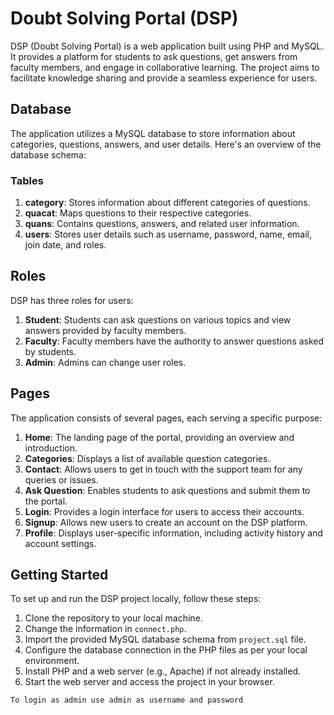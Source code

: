 # Doubt Solving Portal (DSP)

DSP (Doubt Solving Portal) is a web application built using PHP and MySQL. It provides a platform for students to ask questions, get answers from faculty members, and engage in collaborative learning. The project aims to facilitate knowledge sharing and provide a seamless experience for users.

## Database

The application utilizes a MySQL database to store information about categories, questions, answers, and user details. Here's an overview of the database schema:

### Tables

1. **category**: Stores information about different categories of questions.
2. **quacat**: Maps questions to their respective categories.
3. **quans**: Contains questions, answers, and related user information.
4. **users**: Stores user details such as username, password, name, email, join date, and roles.

## Roles

DSP has three roles for users:

1. **Student**: Students can ask questions on various topics and view answers provided by faculty members.
2. **Faculty**: Faculty members have the authority to answer questions asked by students.
3. **Admin**: Admins can change user roles.

## Pages

The application consists of several pages, each serving a specific purpose:

1. **Home**: The landing page of the portal, providing an overview and introduction.
2. **Categories**: Displays a list of available question categories.
3. **Contact**: Allows users to get in touch with the support team for any queries or issues.
4. **Ask Question**: Enables students to ask questions and submit them to the portal.
5. **Login**: Provides a login interface for users to access their accounts.
6. **Signup**: Allows new users to create an account on the DSP platform.
7. **Profile**: Displays user-specific information, including activity history and account settings.

## Getting Started

To set up and run the DSP project locally, follow these steps:

1. Clone the repository to your local machine.
2. Change the information in `connect.php`.
3. Import the provided MySQL database schema from `project.sql` file.
4. Configure the database connection in the PHP files as per your local environment.
5. Install PHP and a web server (e.g., Apache) if not already installed.
6. Start the web server and access the project in your browser.

`To login as admin use admin as username and password`
